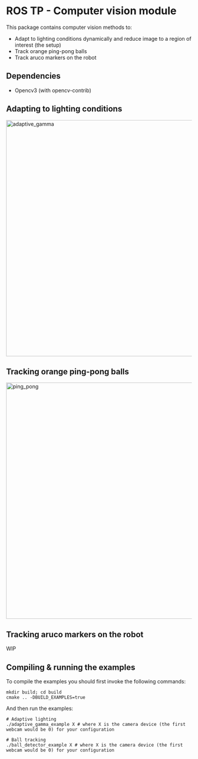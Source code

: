 # ROS TP - Computer vision module

This package contains computer vision methods to:

- Adapt to lighting conditions dynamically and reduce image to a region of interest (the setup)
- Track orange ping-pong balls
- Track aruco markers on the robot

## Dependencies

- Opencv3 (with opencv-contrib)

## Adapting to lighting conditions

<img src="examples/images/adaptive_gamma.gif" alt="adaptive_gamma" width="640"/>

## Tracking orange ping-pong balls

<img src="examples/images/pingpong_tracking.gif" alt="ping_pong" width="640"/>

## Tracking aruco markers on the robot

WIP


## Compiling & running the examples

To compile the examples you should first invoke the following commands:

```shell
mkdir build; cd build
cmake .. -DBUILD_EXAMPLES=true
```

And then run the examples:

```shell 
# Adaptive lighting
./adaptive_gamma_example X # where X is the camera device (the first webcam would be 0) for your configuration

# Ball tracking
./ball_detector_example X # where X is the camera device (the first webcam would be 0) for your configuration
```